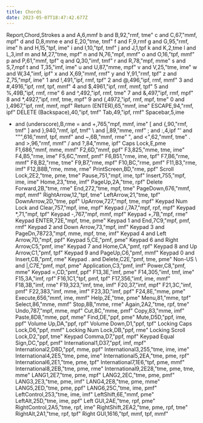 ```yaml
---
title: Chords
date: 2023-05-07T18:47:42.677Z
---
```

Report,Chord,Strokes
a and A,6,mmf
b and B,92,"rmf, tme"
c and C,67,"mmf, mpf"
d and D,8,mme
e and E,20,"tme, tmf"
f and F,9,rmf
g and G,95,"rmf, ime"
h and H,15,"tpf, ime"
i and I,10,"tpf, tmf"
j and J,1,tpf
k and K,2,tme
l and L,3,imf
m and M,27,"tme, mpf"
n and N,76,"mpf, mmf"
o and O,16,"tpf, mmf"
p and P,61,"mmf, tpf"
q and Q,30,"imf, tmf"
r and R,78,"mpf, mme"
s and S,7,mpf
t and T,35,"imf, ime"
u and U,87,"mme, mpf"
v and V,25,"tme, ime"
w and W,34,"imf, ipf"
x and X,69,"mmf, rmf"
y and Y,91,"rmf, tpf"
z and Z,75,"mpf, ime"
1 and !,491,"ipf, rmf, tpf"
2 and @,496,"ipf, rmf, mmf"
3 and #,4916,"ipf, rmf, tpf, mmf"
4 and $,4961,"ipf, rmf, mmf, tpf"
5 and %,49B,"ipf, rmf, rme"
6 and ^,492,"ipf, rmf, tme"
7 and &,497,"ipf, rmf, mpf"
8 and *,4927,"ipf, rmf, tme, mpf"
9 and (,4972,"ipf, rmf, mpf, tme"
0 and ),4967,"ipf, rmf, mmf, mpf"
Return (ENTER),65,"mmf, ime"
ESCAPE,94,"rmf, ipf"
DELETE (Backspace),40,"ipf, tmf"
Tab,49,"ipf, rmf"
Spacebar,5,ime
- and (underscore),B,rme
= and +,765,"mpf, mmf, ime"
[ and {,90,"rmf, tmf"
] and },940,"rmf, ipf, tmf"
\ and &#124;,89,"mme, rmf"
; and :,4,ipf
"' and """,616,"mmf, tpf, mmf"
 and ~,6B,"mmf, rme"
", and <",62,"mmf, tme"
. and >,96,"rmf, mmf"
/ and ?,84,"mme, ipf"
Caps Lock,E,pme
F1,686,"mmf, mme, mmf"
F2,6D,"mmf, ppf"
F3,825,"mme, tme, ime"
F4,B5,"rme, ime"
F5,6C,"mmf, pmf"
F6,B51,"rme, ime, tpf"
F7,B6,"rme, mmf"
F8,B2,"rme, tme"
F9,B7,"rme, mpf"
F10,BC,"rme, pmf"
F11,B3,"rme, imf"
F12,B8B,"rme, mme, rme"
PrintScreen,BD,"rme, ppf"
Scroll Lock,2E2,"tme, pme, tme"
Pause,751,"mpf, ime, tpf"
Insert,755,"mpf, ime, ime"
Home,23,"tme, imf"
PageUp,2A,"tme, rpf"
Delete Forward,2B,"tme, rme"
End,272,"tme, mpf, tme"
PageDown,676,"mmf, mpf, mmf"
RightArrow,12,"tpf, tme"
LeftArrow,21,"tme, tpf"
DownArrow,2D,"tme, ppf"
UpArrow,727,"mpf, tme, mpf"
Keypad Num Lock and Clear,757,"mpf, ime, mpf"
Keypad /,7A7,"mpf, rpf, mpf"
Keypad *,71,"mpf, tpf"
Keypad -,767,"mpf, mmf, mpf"
Keypad +,7B,"mpf, rme"
Keypad ENTER,72E,"mpf, tme, pme"
Keypad 1 and End,7C9,"mpf, pmf, rmf"
Keypad 2 and Down Arrow,73,"mpf, imf"
Keypad 3 and PageDn,78723,"mpf, mme, mpf, tme, imf"
Keypad 4 and Left Arrow,7D,"mpf, ppf"
Keypad 5,CE,"pmf, pme"
Keypad 6 and Right Arrow,C5,"pmf, ime"
Keypad 7 and Home,CA,"pmf, rpf"
Keypad 8 and Up Arrow,C1,"pmf, tpf"
Keypad 9 and PageUp,C6,"pmf, mmf"
Keypad 0 and Insert,CB,"pmf, rme"
Keypad . and Delete,C2E,"pmf, tme, pme"
Non-US \ and &#124;,C7E,"pmf, mpf, pme"
Application,C3,"pmf, imf"
Power,C8,"pmf, mme"
Keypad =,CD,"pmf, ppf"
F13,3E,"imf, pme"
F14,305,"imf, tmf, ime"
F15,3A,"imf, rpf"
F16,1C1,"tpf, pmf, tpf"
F17,356,"imf, ime, mmf"
F18,3B,"imf, rme"
F19,323,"imf, tme, imf"
F20,37,"imf, mpf"
F21,3C,"imf, pmf"
F22,383,"imf, mme, imf"
F23,3D,"imf, ppf"
F24,8E,"mme, pme"
Execute,656,"mmf, ime, mmf"
Help,2E,"tme, pme"
Menu,81,"mme, tpf"
Select,86,"mme, mmf"
Stop,8B,"mme, rme"
Again,2A2,"tme, rpf, tme"
Undo,787,"mpf, mme, mpf"
Cut,8C,"mme, pmf"
Copy,83,"mme, imf"
Paste,8D8,"mme, ppf, mme"
Find,DE,"ppf, pme"
Mute,D5D,"ppf, ime, ppf"
Volume Up,DA,"ppf, rpf"
Volume Down,D1,"ppf, tpf"
Locking Caps Lock,D6,"ppf, mmf"
Locking Num Lock,DB,"ppf, rme"
Locking Scroll Lock,D2,"ppf, tme"
Keypad Comma,D7,"ppf, mpf"
Keypad Equal Sign,DC,"ppf, pmf"
International1,D37,"ppf, imf, mpf"
International2,D8D,"ppf, mme, ppf"
International3,255,"tme, ime, ime"
International4,2E5,"tme, pme, ime"
International5,2EA,"tme, pme, rpf"
International6,2E1,"tme, pme, tpf"
International7,1E6,"tpf, pme, mmf"
International8,2EB,"tme, pme, rme"
International9,2E28,"tme, pme, tme, mme"
LANG1,2E7,"tme, pme, mpf"
LANG2,2EC,"tme, pme, pmf"
LANG3,2E3,"tme, pme, imf"
LANG4,2E8,"tme, pme, mme"
LANG5,2ED,"tme, pme, ppf"
LANG6,25C,"tme, ime, pmf"
LeftControl,253,"tme, ime, imf"
LeftShift,6E,"mmf, pme"
LeftAlt,25D,"tme, ime, ppf"
Left GUI,2AE,"tme, rpf, pme"
RightControl,2A5,"tme, rpf, ime"
RightShift,2EA2,"tme, pme, rpf, tme"
RightAlt,2A1,"tme, rpf, tpf"
Right GUI,1616,"tpf, mmf, tpf, mmf"
